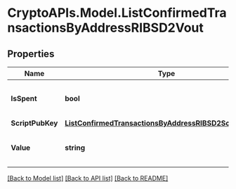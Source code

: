 # CryptoAPIs.Model.ListConfirmedTransactionsByAddressRIBSD2Vout

## Properties

Name | Type | Description | Notes
------------ | ------------- | ------------- | -------------
**IsSpent** | **bool** | Defines whether the output is spent or not. | 
**ScriptPubKey** | [**ListConfirmedTransactionsByAddressRIBSD2ScriptPubKey**](ListConfirmedTransactionsByAddressRIBSD2ScriptPubKey.md) |  | 
**Value** | **string** | Represents the sent/received amount. | 

[[Back to Model list]](../README.md#documentation-for-models) [[Back to API list]](../README.md#documentation-for-api-endpoints) [[Back to README]](../README.md)

